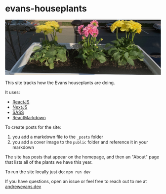 # evans-houseplants

![flowers](/public/hero.jpeg)

This site tracks how the Evans houseplants are doing.

It uses:

-   [ReactJS](https://reactjs.org/)
-   [NextJS](https://nextjs.org/)
-   [SASS](https://sass-lang.com/)
-   [ReactMarkdown](https://github.com/rexxars/react-markdown)

To create posts for the site:

1. you add a markdown file to the `_posts` folder
2. you add a cover image to the `public` folder and reference it in your markdown

The site has posts that appear on the homepage, and then an "About" page that lists all of the plants we have this year.

To run the site locally just do:
`npm run dev`

If you have questions, open an issue or feel free to reach out to me at [andrewevans.dev](https://www.andrewevans.dev)
